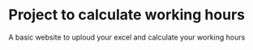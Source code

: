 # Project to calculate working hours
A basic website to uploud your excel and calculate your working hours
